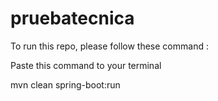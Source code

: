 # pruebatecnica

To run this repo, please follow these command :

Paste this command to your terminal

mvn clean spring-boot:run
